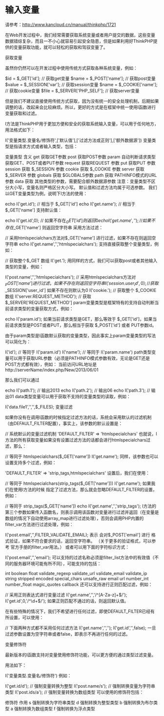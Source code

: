 # 输入变量

请参考：http://www.kancloud.cn/manual/thinkphp/1721



在Web开发过程中，我们经常需要获取系统变量或者用户提交的数据，这些变量数据错综复杂，而且一不小心就容易引起安全隐患，但是如果利用好ThinkPHP提供的变量获取功能，就可以轻松的获取和驾驭变量了。

获取变量

虽然你仍然可以在开发过程中使用传统方式获取各种系统变量，例如：

$id    =  $_GET['id']; // 获取get变量
$name  =  $_POST['name'];  // 获取post变量
$value =  $_SESSION['var']; // 获取session变量
$name  =  $_COOKIE['name']; // 获取cookie变量
$file  =  $_SERVER['PHP_SELF']; // 获取server变量

但是我们不建议直接使用传统方式获取，因为没有统一的安全处理机制，后期如果调整的话，改起来会比较麻烦。所以，更好的方式是在框架中统一使用I函数进行变量获取和过滤。

I方法是ThinkPHP用于更加方便和安全的获取系统输入变量，可以用于任何地方，用法格式如下：

I('变量类型.变量名/修饰符',['默认值'],['过滤方法或正则'],['额外数据源'])
变量类型是指请求方式或者输入类型，包括：

变量类型	含义
get	获取GET参数
post	获取POST参数
param	自动判断请求类型获取GET、POST或者PUT参数
request	获取REQUEST 参数
put	获取PUT 参数
session	获取 $_SESSION 参数
cookie	获取 $_COOKIE 参数
server	获取 $_SERVER 参数
globals	获取 $GLOBALS参数
path	获取 PATHINFO模式的URL参数
data	获取 其他类型的参数，需要配合额外数据源参数
注意：变量类型不区分大小写，变量名则严格区分大小写。 
默认值和过滤方法均属于可选参数。
我们以GET变量类型为例，说明下I方法的使用：

echo I('get.id'); // 相当于 $_GET['id']
echo I('get.name'); // 相当于 $_GET['name']
支持默认值：

echo I('get.id',0); // 如果不存在$_GET['id'] 则返回0
echo I('get.name',''); // 如果不存在$_GET['name'] 则返回空字符串
采用方法过滤：

// 采用htmlspecialchars方法对$_GET['name'] 进行过滤，如果不存在则返回空字符串
echo I('get.name','','htmlspecialchars'); 
支持直接获取整个变量类型，例如：

// 获取整个$_GET 数组
I('get.'); 
用同样的方式，我们可以获取post或者其他输入类型的变量，例如：

I('post.name','','htmlspecialchars'); // 采用htmlspecialchars方法对$_POST['name'] 进行过滤，如果不存在则返回空字符串
I('session.user_id',0); // 获取$_SESSION['user_id'] 如果不存在则默认为0
I('cookie.'); // 获取整个 $_COOKIE 数组
I('server.REQUEST_METHOD'); // 获取 $_SERVER['REQUEST_METHOD'] 
param变量类型是框架特有的支持自动判断当前请求类型的变量获取方式，例如：

echo I('param.id');
如果当前请求类型是GET，那么等效于 $_GET['id']，如果当前请求类型是POST或者PUT，那么相当于获取 $_POST['id'] 或者 PUT参数id。

由于param类型是I函数默认获取的变量类型，因此事实上param变量类型的写法可以简化为：

I('id'); // 等同于 I('param.id')
I('name'); // 等同于 I('param.name')
path类型变量可以用于获取URL参数（必须是PATHINFO模式参数有效，无论是GET还是POST方式都有效），例如： 当前访问URL地址是 http://serverName/index.php/New/2013/06/01

那么我们可以通过

echo I('path.1'); // 输出2013
echo I('path.2'); // 输出06
echo I('path.3'); // 输出01
data类型变量可以用于获取不支持的变量类型的读取，例如：

I('data.file1','','',$_FILES);
变量过滤

如果你没有在调用I函数的时候指定过滤方法的话，系统会采用默认的过滤机制（由DEFAULT_FILTER配置），事实上，该参数的默认设置是：

// 系统默认的变量过滤机制
'DEFAULT_FILTER'        => 'htmlspecialchars'
也就说，I方法的所有获取变量如果没有设置过滤方法的话都会进行htmlspecialchars过滤，那么：

// 等同于 htmlspecialchars($_GET['name'])
I('get.name'); 
同样，该参数也可以设置支持多个过滤，例如：

'DEFAULT_FILTER'        => 'strip_tags,htmlspecialchars'
设置后，我们在使用：

// 等同于 htmlspecialchars(strip_tags($_GET['name']))
I('get.name'); 
如果我们在使用I方法的时候 指定了过滤方法，那么就会忽略DEFAULT_FILTER的设置，例如：

// 等同于 strip_tags($_GET['name'])
echo I('get.name','','strip_tags'); 
I方法的第三个参数如果传入函数名，则表示调用该函数对变量进行过滤并返回（在变量是数组的情况下自动使用array_map进行过滤处理），否则会调用PHP内置的filter_var方法进行过滤处理，例如：

I('post.email','',FILTER_VALIDATE_EMAIL);
表示 会对$_POST['email'] 进行 格式验证，如果不符合要求的话，返回空字符串。 （关于更多的验证格式，可以参考 官方手册的filter_var用法。） 或者可以用下面的字符标识方式：

I('post.email','','email');
可以支持的过滤名称必须是filter_list方法中的有效值（不同的服务器环境可能有所不同），可能支持的包括：

int
boolean
float
validate_regexp
validate_url
validate_email
validate_ip
string
stripped
encoded
special_chars
unsafe_raw
email
url
number_int
number_float
magic_quotes
callback
还可以支持进行正则匹配过滤，例如：

// 采用正则表达式进行变量过滤
I('get.name','','/^[A-Za-z]+$/');
I('get.id',0,'/^\d+$/');
如果正则匹配不通过的话，则返回默认值。

在有些特殊的情况下，我们不希望进行任何过滤，即使DEFAULT_FILTER已经有所设置，可以使用：

// 下面两种方式都不采用任何过滤方法
I('get.name','','');
I('get.id','',false);
一旦过滤参数设置为空字符串或者false，即表示不再进行任何的过滤。

变量修饰符

最新版本的I函数支持对变量使用修饰符功能，可以更方便的通过类型过滤变量。

用法如下：

I('变量类型.变量名/修饰符')
例如：

I('get.id/d'); // 强制变量转换为整型
I('post.name/s'); // 强制转换变量为字符串类型
I('post.ids/a'); // 强制变量转换为数组类型
可以使用的修饰符包括：

修饰符	作用
s	强制转换为字符串类型
d	强制转换为整型类型
b	强制转换为布尔类型
a	强制转换为数组类型
f	强制转换为浮点类型

